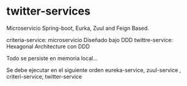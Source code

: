 # twitter-services

Microservicio Spring-boot, Eurka, Zuul and Feign Based.

criteria-service: microservicio Diseñado bajo DDD
twittre-service: Hexagonal Architecture con DDD

Todo se persiste en memoria local...

Se debe ejecutar en el siguiente orden eureka-service, zuul-service , criteri-service, twitter-service



